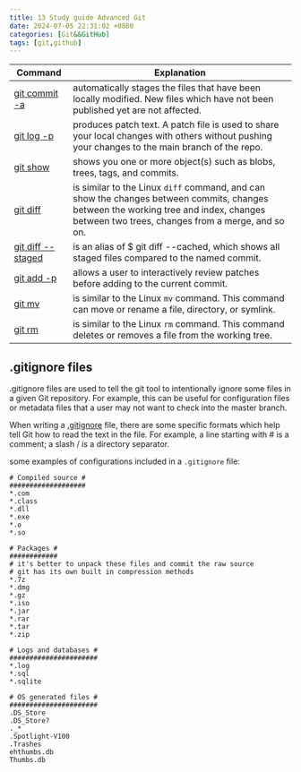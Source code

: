 ```yaml
---
title: 13 Study guide Advanced Git  
date: 2024-07-05 22:31:02 +0800  
categories: [Git&&GitHub]  
tags: [git,github]  
---
```

| Command | Explanation |
| -------- | -------- |
| [git commit -a](https://git-scm.com/docs/git-commit#Documentation/git-commit.txt---all)  | automatically stages the files that have been locally modified. New files which have not been published yet are not affected.  |
| [git log -p](https://git-scm.com/docs/git-log#generate_patch_text_with_p)  | produces patch text. A patch file is used to share your local changes with others without pushing your changes to the main branch of the repo.  |
| [git show](https://git-scm.com/docs/git-show)  | shows you one or more object(s) such as blobs, trees, tags, and commits.  |
| [git diff](https://git-scm.com/docs/git-diff)  | is similar to the Linux `diff` command, and can show the changes between commits, changes between the working tree and index, changes between two trees, changes from a merge, and so on.  |
| [git diff --staged](https://git-scm.com/docs/git-diff)  | is an alias of $ git diff --cached, which  shows all staged files compared to the named commit.  |
| [git add -p](https://git-scm.com/docs/git-add)  | allows a user to interactively review patches before adding to the current commit.  |
| [git mv](https://git-scm.com/docs/git-mv)  | is similar to the Linux `mv` command. This command can move or rename a file, directory, or symlink.  |
| [git rm](https://git-scm.com/docs/git-rm)  | is similar to the Linux `rm` command. This command deletes or removes a file from the working tree.  |
## .gitignore files
.gitignore files are used to tell the git tool to intentionally ignore some files in a given Git repository. For example, this can be useful for configuration files or metadata files that a user may not want to check into the master branch. 

When writing a [.gitignore](https://git-scm.com/docs/gitignore) file, there are some specific formats which help tell Git how to read the text in the file. For example, a line starting with # is a comment; a slash / is a directory separator.

some examples of configurations included in a `.gitignore` file:
```.gitignore
# Compiled source #
###################
*.com
*.class
*.dll
*.exe
*.o
*.so

# Packages #
############
# it's better to unpack these files and commit the raw source
# git has its own built in compression methods
*.7z
*.dmg
*.gz
*.iso
*.jar
*.rar
*.tar
*.zip

# Logs and databases #
######################
*.log
*.sql
*.sqlite

# OS generated files #
######################
.DS_Store
.DS_Store?
._*
.Spotlight-V100
.Trashes
ehthumbs.db
Thumbs.db
```
